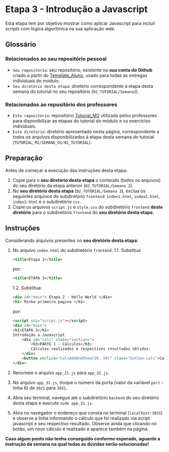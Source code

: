 
# Etapa 3 - Introdução a Javascript

  

Esta etapa tem por objetivo mostrar como aplicar Javascript para incluir scripts com lógica algorítmica na sua aplicação web.

  
## Glossário

### Relacionados ao seu repositório pessoal

- `Seu repositório`: seu repositório, existente na **sua conta do Github** criado a partir do [Template_Aluno](https://github.com/Intelihub/Template_Aluno), usado para todas as entregas individuais do módulo.
- `Seu diretório desta etapa`: diretório correspondente à etapa desta semana do tutorial no seu repositório (`02_TUTORIAL/Semana3`).

### Relacionados ao repositório dos professores

- `Este repositório`: repositório [Tutorial_M2](https://github.com/Intelihub/Tutorial_M2) utilizado pelos professores para disponibilizar as etapas do tutorial do módulo e os exercícios individuais.
- `Este diretório`: diretório apresentado nesta página, correspondente a todos os arquivos disponibilizados à etapa desta semana do tutorial (`TUTORIAL_M2/SEMANA_03/02_TUTORIAL`).




## Preparação

Antes de começar a execução das instruções desta etapa:
1. Copie para o **seu diretório desta etapa** o conteúdo (todos os arquivos) do seu diretório da etapa anterior (`02_TUTORIAL/Semana 2`).
2. No **seu diretório desta etapa** (`02_TUTORIAL/Semana 3`), exclua os seguintes arquivos do subdiretório `frontend`: `index1.html`, `index2.html`, `index3.html` e o subdiretório `css`.
3. Copie os arquivos `script.js` e `style.css`  do subdiretório `frontend` **deste diretório** para o subdiretório `frontend` do **seu diretório desta etapa**.

## Instruções

Considerando arquivos presentes no **seu diretório desta etapa**:
1. No arquivo `index.html` do subdiretório `frontend`:
	1.1. Substitua  
	```html 
	<title>Etapa 2</title>
	``` 
	por:
	```html 
	<title>ETAPA 3</title>
	```
	1.2. Substitua:
	```html
	<div id="main"> Etapa 2 - Hello World </div> 
	<h1> Minha primeira pagina </h1>
	``` 
	por:
	```html
	<script src="script.js"></script>
	<div id="main">
	<h1>ETAPA 3</h1>
	Introdução a Javascript
		<div id="calc" class="sections">
			<h3>PARTE 1 - Cálculos</h3>
			Cálculos realizados e respectivos resultados obtidos:
		</div>
		<button onclick="CalcAddAndShow(10, 50)" class="button-calc">Calcular 10 + 50</button>
	</div>
	``` 

2. Renomeie o arquivo `app_21.js` para `app_31.js`.
3. No arquivo `app_31.js`, troque o número da porta (valor da variável `port` - linha 6) de `3021` para `3031`.
4. Abra seu terminal, navegue até o subdiretório `backend` do seu diretório desta etapa e execute `node app_31.js`.
5. Abra no navegador o endereço que consta no terminal (`localhost:3031`) e observe a linha informando o cálculo que foi realizado via script javascript e seu respectivo resultado. Observe ainda que clicando no botão, um novo cálculo é realizado e aparece também na página.

**Caso algum ponto não tenha conseguido conforme esperado, aguarde a instrução da semana na qual todas as dúvidas serão solucionadas!**
